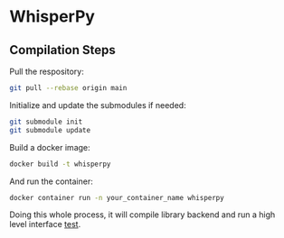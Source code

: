 # WhisperPy

## Compilation Steps

Pull the respository:

```bash
git pull --rebase origin main
```

Initialize and update the submodules if needed:

```bash
git submodule init
git submodule update
```

Build a docker image:

```bash
docker build -t whisperpy
```

And run the container:

```bash
docker container run -n your_container_name whisperpy
```

Doing this whole process, it will compile library backend and run a high level interface [test](./tests/basic-test.py).